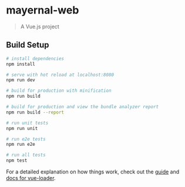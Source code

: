 # mayernal-web

> A Vue.js project

## Build Setup

``` bash
# install dependencies
npm install

# serve with hot reload at localhost:8080
npm run dev

# build for production with minification
npm run build

# build for production and view the bundle analyzer report
npm run build --report

# run unit tests
npm run unit

# run e2e tests
npm run e2e

# run all tests
npm test
```

For a detailed explanation on how things work, check out the [guide](http://vuejs-templates.github.io/webpack/) and [docs for vue-loader](http://vuejs.github.io/vue-loader).


<!-- 
    /components

         /management          档案管理
             /management
        
        /backstage          后台配置
            /organization       机构信息维护
            /administrative     科室信息维护
            /personnel          人员信息维护
            /character          角色信息维护

        /information        基础数据维护
            /report              报告单解读维护
            /antenatalcare       产检信息维护
            /prenatalEducation   孕期宣教

        /templatedata       模板数据维护
            /set                   模板信息设置

        /statistics         数据统计
            /today                  今日复检人数
            /documented             已建孕妇档案
            /overtime               复检超时
            /berth                  预分娩床位统计

        /news               信息管理
            /personalDetails        用户个人信息
            /changePassword         修改密码

        /personalCenter             个人中心
            /personalCenter.vue 
            /recordNews.vue      新增复检记录
            /spouseNews.vue      新增高危评估记录

            













 -->